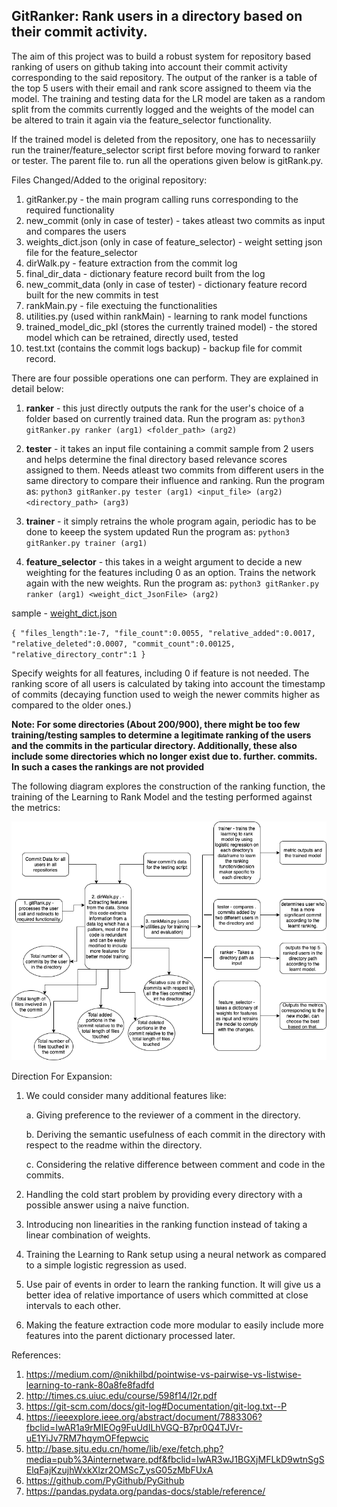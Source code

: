 ## GitRanker: Rank users in a directory based on their commit activity.

The aim of this project was to build a robust system for repository based ranking of users on github taking into account their commit activity corresponding to the said repository. The output of the ranker is a table of the top 5 users with their email and rank score assigned to theem via the model. The training and testing data for the LR model are taken as a random split from the commits currently logged and the weights of the model can be altered to train it again via the feature_selector functionality.

If the trained model is deleted from the repository, one has to necessariily run the trainer/feature_selector script first before moving forward to ranker or tester. The parent file to. run all the operations given below is gitRank.py. 

Files Changed/Added to the original repository:

1. gitRanker.py - the main program calling runs corresponding to the required functionality
2. new_commit (only in case of tester) - takes atleast two commits as input and compares the users
3. weights_dict.json (only in case of feature_selector) - weight setting json file for the feature_selector
4. dirWalk.py - feature extraction from the commit log
5. final_dir_data - dictionary feature record built from the log
6. new_commit_data (only in case of tester) - dictionary feature record built for the new commits in test
7. rankMain.py - file exectuing the functionalities
8. utilities.py (used within rankMain) - learning to rank model functions
9. trained_model_dic_pkl (stores the currently trained model) - the stored model which can be retrained, directly used, tested
10. test.txt (contains the commit logs backup) - backup file for commit record.

There are four possible operations one can perform. They are explained in detail below:

1. **ranker** - this just directly outputs the rank for the user's choice of a folder based on currently trained data.
Run the program as: `python3 gitRanker.py ranker (arg1) <folder_path> (arg2)`

2. **tester** - it takes an input file containing a commit sample from 2 users and helps determine the final directory based relevance scores assigned to them.
Needs atleast two commits from different users in the same directory to compare their influence and ranking.
Run the program as: `python3 gitRanker.py tester (arg1) <input_file> (arg2) <directory_path> (arg3)`

3. **trainer** - it simply retrains the whole program again, periodic has to  be done to keeep the system updated
Run the program as: `python3 gitRanker.py trainer (arg1)` 

4. **feature_selector** - this takes in a weight argument to decide a new weighting for the features including 0 as an option. Trains the network again with the new weights.
Run the program as: `python3 gitRanker.py ranker (arg1) <weight_dict_JsonFile> (arg2)`

sample - [weight_dict.json](https://github.com/ayush14029/go/blob/master/weight_dict.json)

`{
	"files_length":1e-7,
	"file_count":0.0055,
	"relative_added":0.0017,
	"relative_deleted":0.0007,
	"commit_count":0.00125,
	"relative_directory_contr":1
}`

Specify weights for all features, including 0 if feature is not needed. The ranking score of all users is calculated by taking into account the timestamp of commits (decaying function used to weigh the newer commits higher as compared to the older ones.)

**Note: For some directories (About 200/900), there might be too few training/testing samples to determine a legitimate ranking of the users and the commits in the particular directory. Additionally, these also include some directories which no longer exist due to. further. commits. In such a cases the rankings are not provided**

The following diagram explores the construction of the ranking function, the training of the Learning to Rank Model and the testing
performed against the metrics:

![](gitRankArch.png)


Direction For Expansion:

1. We could consider many additional features like:

	a. Giving preference to the reviewer of a comment in the directory.

	b. Deriving the semantic usefulness of each commit in the directory with respect to the readme within the directory.

	c. Considering the relative difference between comment and code in the commits.
2. Handling the cold start problem by providing every directory with a possible answer using a naive function.
3. Introducing non linearities in the ranking function instead of taking a linear combination of weights.
4. Training the Learning to Rank setup using a neural network as compared to a simple logistic regression as used.
5. Use pair of events in order to learn the ranking function. It will give us a better idea of relative importance of users which committed at close intervals to each other.
6. Making the feature extraction code more modular to easily include more features into the parent dictionary processed later.

References:

1. https://medium.com/@nikhilbd/pointwise-vs-pairwise-vs-listwise-learning-to-rank-80a8fe8fadfd
2. http://times.cs.uiuc.edu/course/598f14/l2r.pdf
3. https://git-scm.com/docs/git-log#Documentation/git-log.txt--P
4. https://ieeexplore.ieee.org/abstract/document/7883306?fbclid=IwAR1a9rMIEOg9FuUdILhVGQ-B7pr0Q4TJVr-uE1YiJv7RM7hqymOFfepwcic
5. http://base.sjtu.edu.cn/home/lib/exe/fetch.php?media=pub%3Ainternetware.pdf&fbclid=IwAR3wJ1BGXjMFLkD9wtnSgSElqFajKzujhWxkXlzr2OMSc7_ysG05zMbFUxA
6. https://github.com/PyGithub/PyGithub
7. https://pandas.pydata.org/pandas-docs/stable/reference/
